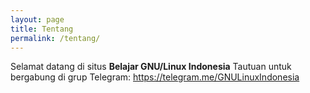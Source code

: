 ```yaml
---
layout: page
title: Tentang
permalink: /tentang/
---
```


Selamat datang di situs **Belajar GNU/Linux Indonesia**
Tautuan untuk bergabung di grup Telegram:
<https://telegram.me/GNULinuxIndonesia>
